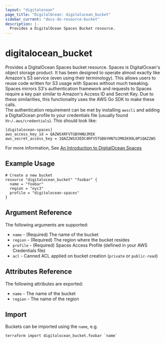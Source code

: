```yaml
---
layout: "digitalocean"
page_title: "DigitalOcean: digitalocean_bucket"
sidebar_current: "docs-do-resource-bucket"
description: |-
  Provides a DigitalOcean Spaces Bucket resource.
---
```


# digitalocean\_bucket

Provides a DigitalOcean Spaces bucket resource. Spaces is DigitalOcean's object
storage product.  It has been designed to operate almost exactly like Amazon's
S3 service (even using their terminology). This allows users to reuse code written
for S3 usage with Spaces without much tweaking. Spaces mirrors S3's authentication
framework and requests to Spaces require a key pair similar to Amazon's Access ID
and Secret Key.  Due to these similarities, this functionality uses the AWS Go SDK to make these calls.  
The authentication requirement can be met by installing `awscli` and adding a
DigitalOcean profile to your credentials file (usually found in`~/.aws/credentials`).
This should look like:

```
[digitalocean-spaces]
aws_access_key_id = QAZWSXRFVTGBYHNUJMIK
aws_secret_access_key = 1QAZ2WSX3EDC4RFV5TGB6YHN7UJM8IK9OL0P1QAZ2WS
```

For more information, See [An Introduction to DigitalOcean Spaces](https://www.digitalocean.com/community/tutorials/an-introduction-to-digitalocean-spaces)

## Example Usage

```hcl
# Create a new bucket
resource "digitalocean_bucket" "foobar" {
  name = "foobar"
  region = "nyc3"
  profile = "digitalocean-spaces"
}
```

## Argument Reference

The following arguments are supported:

* `name` - (Required) The name of the bucket
* `region` - (Required) The region where the bucket resides
* `profile` - (Required) Spaces Access Profile (defined in your AWS Credentials file)
* `acl` - Canned ACL applied on bucket creation (`private` or `public-read`)

## Attributes Reference

The following attributes are exported:

* `name` - The name of the bucket
* `region` - The name of the region


## Import

Buckets can be imported using the `name`, e.g.

```
terraform import digitalocean_bucket.foobar `name`
```
